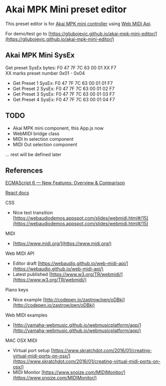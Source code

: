 # Akai MPK Mini preset editor

This preset editor is for [Akai MPK mini controller](http://www.akaipro.com/product/mpkmini) using [Web MIDI Api](https://www.w3.org/TR/webmidi/).

For demo/test go to [https://gljubojevic.github.io/akai-mpk-mini-editor/](https://gljubojevic.github.io/akai-mpk-mini-editor/)

## Akai MPK Mini SysEx

Get preset SysEx bytes: F0 47 7F 7C 63 00 01 XX F7  
XX marks preset number 0x01 - 0x04

- Get Preset 1 SysEx: F0 47 7F 7C 63 00 01 01 F7
- Get Preset 2 SysEx: F0 47 7F 7C 63 00 01 02 F7
- Get Preset 3 SysEx: F0 47 7F 7C 63 00 01 03 F7
- Get Preset 4 SysEx: F0 47 7F 7C 63 00 01 04 F7


## TODO

- Akai MPK mini component, this App.js now
- WebMIDI bridge class
- MIDI In selection component
- MIDI Out selection component

... rest will be defined later

## References

[ECMAScript 6 — New Features: Overview & Comparison](http://es6-features.org/)

[React docs](https://facebook.github.io/react/docs/hello-world.html)

CSS
- Nice text transition [https://webaudiodemos.appspot.com/slides/webmidi.html#/15](https://webaudiodemos.appspot.com/slides/webmidi.html#/15)

MIDI
- [https://www.midi.org/](https://www.midi.org/)

Web MIDI API
- Editor draft [https://webaudio.github.io/web-midi-api/](https://webaudio.github.io/web-midi-api/)
- Latest published [https://www.w3.org/TR/webmidi/](https://www.w3.org/TR/webmidi/)

Piano keys
- Nice example [http://codepen.io/zastrow/pen/oDBki](http://codepen.io/zastrow/pen/oDBki)

Web MIDI examples
- [http://yamaha-webmusic.github.io/webmusicplatform/app/](http://yamaha-webmusic.github.io/webmusicplatform/app/)

MAC OSX MIDI
- Virtual port setup [https://www.skratchdot.com/2016/01/creating-virtual-midi-ports-on-osx/](https://www.skratchdot.com/2016/01/creating-virtual-midi-ports-on-osx/)
- MIDI Monitor [https://www.snoize.com/MIDIMonitor/](https://www.snoize.com/MIDIMonitor/)